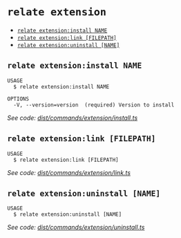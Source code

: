 `relate extension`
==================



* [`relate extension:install NAME`](#relate-extensioninstall-name)
* [`relate extension:link [FILEPATH]`](#relate-extensionlink-filepath)
* [`relate extension:uninstall [NAME]`](#relate-extensionuninstall-name)

## `relate extension:install NAME`

```
USAGE
  $ relate extension:install NAME

OPTIONS
  -V, --version=version  (required) Version to install
```

_See code: [dist/commands/extension/install.ts](https://github.com/neo-technology/daedalus/blob/v1.0.0/dist/commands/extension/install.ts)_

## `relate extension:link [FILEPATH]`

```
USAGE
  $ relate extension:link [FILEPATH]
```

_See code: [dist/commands/extension/link.ts](https://github.com/neo-technology/daedalus/blob/v1.0.0/dist/commands/extension/link.ts)_

## `relate extension:uninstall [NAME]`

```
USAGE
  $ relate extension:uninstall [NAME]
```

_See code: [dist/commands/extension/uninstall.ts](https://github.com/neo-technology/daedalus/blob/v1.0.0/dist/commands/extension/uninstall.ts)_
